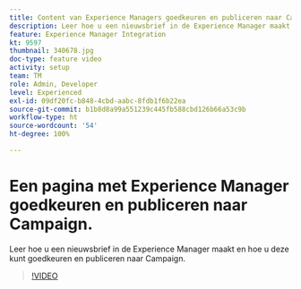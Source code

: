 ```yaml
---
title: Content van Experience Managers goedkeuren en publiceren naar Campaign
description: Leer hoe u een nieuwsbrief in de Experience Manager maakt en hoe u deze kunt goedkeuren en publiceren naar Campaign.
feature: Experience Manager Integration
kt: 9597
thumbnail: 340678.jpg
doc-type: feature video
activity: setup
team: TM
role: Admin, Developer
level: Experienced
exl-id: 09df20fc-b848-4cbd-aabc-8fdb1f6b22ea
source-git-commit: b1b8d8a99a551239c445fb588cbd126b66a53c9b
workflow-type: ht
source-wordcount: '54'
ht-degree: 100%

---
```


# Een pagina met Experience Manager goedkeuren en publiceren naar Campaign.

Leer hoe u een nieuwsbrief in de Experience Manager maakt en hoe u deze kunt goedkeuren en publiceren naar Campaign.

>[!VIDEO](https://video.tv.adobe.com/v/340678?quality=12&learn=on)
